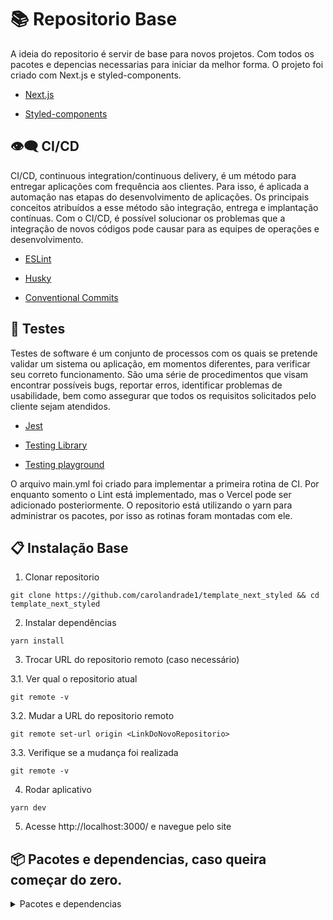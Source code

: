 # 📚 Repositorio Base

A ideia do repositorio é servir de base para novos projetos. Com todos os pacotes e depencias necessarias para iniciar da melhor forma. O projeto foi criado com Next.js e styled-components.

- [Next.js](https://nextjs.org/)

- [Styled-components](https://styled-components.com/)

## 👁‍🗨 CI/CD
CI/CD, continuous integration/continuous delivery, é um método para entregar aplicações com frequência aos clientes. Para isso, é aplicada a automação nas etapas do desenvolvimento de aplicações. Os principais conceitos atribuídos a esse método são integração, entrega e implantação contínuas. Com o CI/CD, é possível solucionar os problemas que a integração de novos códigos pode causar para as equipes de operações e desenvolvimento.

- [ESLint](https://eslint.org/)

- [Husky](https://typicode.github.io/husky/#/)

- [Conventional Commits](https://www.conventionalcommits.org/en/v1.0.0/)

## 🚦 Testes
Testes de software é um conjunto de processos com os quais se pretende validar um sistema ou aplicação, em momentos diferentes, para verificar seu correto funcionamento. São uma série de procedimentos que visam encontrar possíveis bugs, reportar erros, identificar problemas de usabilidade, bem como assegurar que todos os requisitos solicitados pelo cliente sejam atendidos.

- [Jest](https://jestjs.io/)

- [Testing Library](https://testing-library.com/)

- [Testing playground](https://testing-playground.com/)


O arquivo main.yml foi criado para implementar a primeira rotina de CI. Por enquanto somento o Lint está implementado, mas o Vercel pode ser adicionado posteriormente.
O repositorio está utilizando o yarn para administrar os pacotes, por isso as rotinas foram montadas com ele.

## 📋 Instalação Base

1. Clonar repositorio

```
git clone https://github.com/carolandrade1/template_next_styled && cd template_next_styled
```

2. Instalar dependências

```
yarn install
```

3. Trocar URL do repositorio remoto (caso necessário)

3.1. Ver qual o repositorio atual
```
git remote -v
```
3.2. Mudar a URL do repositorio remoto
```
git remote set-url origin <LinkDoNovoRepositorio>
```
3.3. Verifique se a mudança foi realizada
```
git remote -v
```

4. Rodar aplicativo

```
yarn dev
```

5. Acesse http://localhost:3000/ e navegue pelo site

## 📦 Pacotes e dependencias, caso queira começar do zero.


<details>
    <summary>Pacotes e dependencias</summary>
  
- Next.js + styled-components

```
yarn create next-app --example with-styled-components
```

- ESLint

1. Instalar a lib

```
yarn add eslint --dev
yarn run eslint --init
```

2. Adicionar no arquivo package.json na seção scripts:

```
"lint": "eslint --ignore-path .gitignore ."
"lint:fix": "eslint --fix --ignore-path .gitignore ."
```

- Husky

1. Instalar a lib

```
yarn add husky -D
```

2. Adicionar no arquivo package.json na seção scripts:

```
"prepare": "husky install"
```

3. Rodar no terminal:

```
yarn prepare
npx husky add .husky/pre-commit "yarn lint:fix"
```

- Conventional Commits

1. Instalar a lib

```
npm install commitizen -g
commitizen init cz-conventional-changelog --yarn --dev --exact
```

2. Adicionar no arquivo package.json na seção scripts:

```
"commit": "cz"
```

- Prop Types

```
npm install --save prop-types
```
  
</details>
